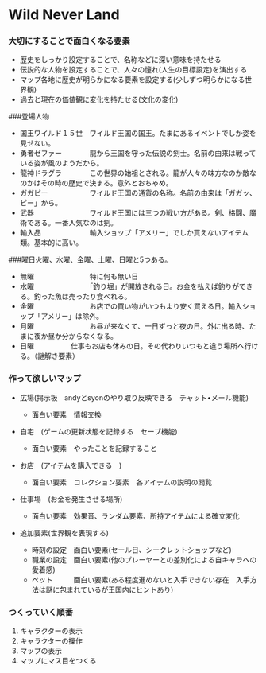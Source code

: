 Wild Never Land
===============

### 大切にすることで面白くなる要素

- 歴史をしっかり設定することで、名称などに深い意味を持たせる
- 伝説的な人物を設定することで、人々の憧れ(人生の目標設定)を演出する
- マップ各地に歴史が明らかになる要素を設定する(少しずつ明らかになる世界観)
- 過去と現在の価値観に変化を持たせる(文化の変化)

###登場人物

- 国王ワイルド１５世　ワイルド王国の国王。たまにあるイベントでしか姿を見せない。
- 勇者ゼファー　　　　龍から王国を守った伝説の剣士。名前の由来は戦っている姿が風のようだから。
- 龍神ドラグラ　　　　この世界の始祖とされる。龍が人々の味方なのか敵なのかはその時の歴史で決まる。意外とおちゃめ。
- ガガピー　　　　　　ワイルド王国の通貨の名称。名前の由来は「ガガッ、ピー」から。
- 武器　　　　　　　　ワイルド王国には三つの戦い方がある。剣、格闘、魔術である。一番人気なのは剣。
- 輸入品　　　　　　　輸入ショップ「アメリー」でしか買えないアイテム類。基本的に高い。

###曜日火曜、水曜、金曜、土曜、日曜と5つある。

- 無曜　　　　　　　　特に何も無い日　　　　　
- 水曜　　　　　　　　「釣り堀」が開放される日。お金を払えば釣りができる。釣った魚は売ったり食べれる。
- 金曜　　　　　　　　お店での買い物がいつもより安く買える日。輸入ショップ「アメリー」は除外。
- 月曜　　　　　　　　お昼が来なくて、一日ずっと夜の日。外に出る時、たまに夜か昼か分からなくなる。
- 日曜      　　　　　仕事もお店も休みの日。その代わりいつもと違う場所へ行ける。（謎解き要素） 

### 作って欲しいマップ

- 広場(掲示板　andyとsyonのやり取り反映できる　チャット•メール機能)　
    - 面白い要素　情報交換

- 自宅　(ゲームの更新状態を記録する　セーブ機能)
    - 面白い要素　やったことを記録すること

- お店　(アイテムを購入できる　)
    - 面白い要素　コレクション要素　各アイテムの説明の閲覧

- 仕事場　(お金を発生させる場所)
    - 面白い要素　効果音、ランダム要素、所持アイテムによる確立変化

- 追加要素(世界観を表現する)
    - 時刻の設定　面白い要素(セール日、シークレットショップなど)
    - 職業の設定　面白い要素(他のプレーヤーとの差別化による自キャラへの愛着感)
    - ペット　　　面白い要素(ある程度進めないと入手できない存在　入手方法は謎に包まれているが王国内にヒントあり)

### つくっていく順番

1. キャラクターの表示
2. キャラクターの操作
3. マップの表示
4. マップにマス目をつくる




